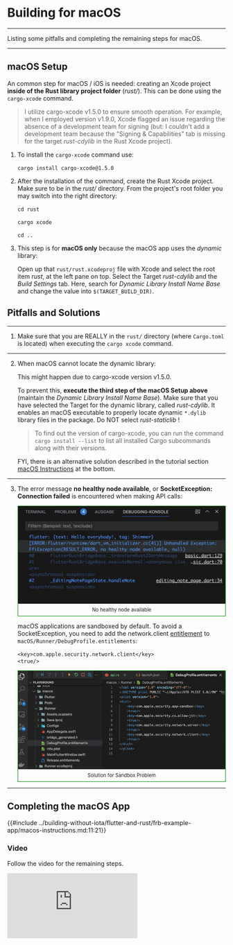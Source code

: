 # Building for macOS

---

Listing some pitfalls and completing the remaining steps for macOS.

---

## macOS Setup

An common step for macOS / iOS is needed: creating an Xcode project **inside of the Rust library project folder** (_rust/_). This can be done using the `cargo-xcode` command.

> I utilize cargo-xcode v1.5.0 to ensure smooth operation. For example, when I employed version v1.9.0, Xcode flagged an issue regarding the absence of a development team for signing (but: I couldn't add a development team because the "Signing & Capabilities" tab is missing for the target _rust-cdylib_ in the Rust Xcode project).

1. To install the `cargo-xcode` command use:

   ```
   cargo install cargo-xcode@1.5.0
   ```

2. After the installation of the command, create the Rust Xcode project. Make sure to be in the _rust/_ directory. From the project's root folder you may switch into the right directory:

   ```
   cd rust
   ```

   ```
   cargo xcode
   ```

   ```
   cd ..
   ```

3. This step is for **macOS only** because the macOS app uses the _dynamic_ library:

   Open up that `rust/rust.xcodeproj` file with Xcode and select the root item _rust_, at the left pane on top.
   Select the Target _rust-cdylib_ and the _Build Settings_ tab. Here, search for _Dynamic Library Install Name Base_ and change the value into `$(TARGET_BUILD_DIR)`.

## Pitfalls and Solutions

---

1. Make sure that you are REALLY in the `rust/` directory (where `Cargo.toml` is located) when executing the `cargo xcode` command.

---

2. When macOS cannot locate the dynamic library:

   This might happen due to cargo-xcode version v1.5.0.

   To prevent this, **execute the third step of the macOS Setup above** (maintain the _Dynamic Library Install Name Base_). Make sure that you have selected the Target for the dynamic library, called _rust-cdylib_. It enables an macOS executable to properly locate dynamic `*.dylib` library files in the package. Do NOT select _rust-staticlib_ !

   > To find out the version of cargo-xcode, you can run the command
   > `cargo install --list`
   > to list all installed Cargo subcommands along with their versions.

   FYI, there is an alternative solution described in the tutorial section [macOS Instructions](../building-without-iota/flutter-and-rust/frb-example-app/macos-instructions.md) at the bottom.

---

3. The error message **no healthy node available**, or **SocketException: Connection failed** is encountered when making API calls:

   <figure style="margin:0;border: 1px solid green;"><img src="../assets/macos_instructions/macos-pitfall-2.png" alt="no healthy node available"><figcaption style="font-size: 0.8em;text-align:center;"><p style="margin: 4px 0 7px 0;">No healthy node available</p></figcaption></figure>

   macOS applications are sandboxed by default. To avoid a SocketException, you need to add the network.client [entitlement](https://docs.flutter.dev/platform-integration/macos/building#entitlements-and-the-app-sandbox) to `macOS/Runner/DebugProfile.entitlements`:

   ```
   <key>com.apple.security.network.client</key>
   <true/>
   ```

   <figure style="margin:0;border: 1px solid green;"><img src="../assets/macos_instructions/macos-pitfall-1.png" alt="network.client entitlement"><figcaption style="font-size: 0.8em;text-align:center;"><p style="margin: 4px 0 7px 0;">Solution for Sandbox Problem</p></figcaption></figure>

---

## Completing the macOS App

{{#include ../building-without-iota/flutter-and-rust/frb-example-app/macos-instructions.md:11:21}}

### Video

Follow the video for the remaining steps.

<iframe 
    class="video"  
    src="https://www.youtube.com/embed/t13Ya6jPCNw" 
    title="Building a Simple App for SHIMMER - finalize the MACOS part" 
    frameborder="0" 
    allow="accelerometer; autoplay; clipboard-write; encrypted-media; gyroscope; picture-in-picture; web-share" 
    allowfullscreen>
</iframe>
